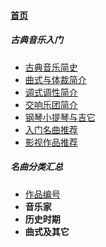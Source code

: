
#### [首页](?file=home-首页)

##### 古典音乐入门
- [古典音乐简史](?file=01-古典音乐入门/01-古典音乐简史 "古典音乐简史")
- [曲式与体裁简介](?file=01-古典音乐入门/02-曲式与体裁简介 "曲式与体裁简介")
- [调式调性简介](?file=01-古典音乐入门/03-调式调性简介 "调式调性简介")
- [交响乐团简介](?file=01-古典音乐入门/04-交响乐团简介 "交响乐团简介")
- [钢琴小提琴与吉它](?file=01-古典音乐入门/05-钢琴小提琴与吉它 "钢琴小提琴与吉它")
- [入门名曲推荐](?file=01-古典音乐入门/06-入门名曲推荐 "入门名曲推荐")
- [影视作品推荐](?file=01-古典音乐入门/07-影视作品推荐 "影视作品推荐")

##### 名曲分类汇总
- [作品编号](?file=02-名曲分类汇总/01-作品编号 "作品编号")
- **音乐家**
- **历史时期**
- **曲式及其它**

